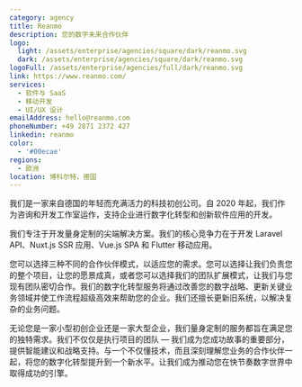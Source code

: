 ```yaml
---
category: agency
title: Reanmo
description: 您的数字未来合作伙伴
logo:
  light: /assets/enterprise/agencies/square/dark/reanmo.svg
  dark: /assets/enterprise/agencies/square/dark/reanmo.svg
logoFull: /assets/enterprise/agencies/full/dark/reanmo.svg
link: https://www.reanmo.com/
services:
  - 软件与 SaaS
  - 移动开发
  - UI/UX 设计
emailAddress: hello@reanmo.com
phoneNumber: +49 2871 2372 427
linkedin: reanmo
color:
  - '#00ecae'
regions:
  - 欧洲
location: 博科尔特，德国
---
```


我们是一家来自德国的年轻而充满活力的科技初创公司。自 2020 年起，我们作为咨询和开发工作室运作，支持企业进行数字化转型和创新软件应用的开发。

我们专注于开发量身定制的尖端解决方案。我们的核心竞争力在于开发 Laravel API、Nuxt.js SSR 应用、Vue.js SPA 和 Flutter 移动应用。

您可以选择三种不同的合作伙伴模式，以适应您的需求。您可以选择让我们负责您的整个项目，让您的愿景成真，或者您可以选择我们的团队扩展模式，让我们与您现有团队密切合作。我们的数字化转型服务将通过改善您的数字战略、更新关键业务领域并使工作流程超级高效来帮助您的企业。我们还擅长更新旧系统，以解决复杂的业务问题。

无论您是一家小型初创企业还是一家大型企业，我们量身定制的服务都旨在满足您的独特需求。我们不仅仅是执行项目的团队 — 我们成为您成功故事的重要部分，提供智能建议和战略支持。与一个不仅懂技术，而且深刻理解您业务的合作伙伴一起，将您的数字化转型提升到一个新水平。让我们成为推动您在快节奏数字世界中取得成功的引擎。
